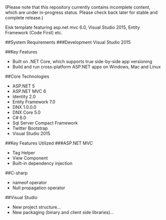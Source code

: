 (Please note that this repository currently contains incomplete content, which are under in-progress status. Please check back later for stable and complete release.)

Eisk template featuring asp.net mvc 6.0, Visual Studio 2015, Entity Framework (Code First) etc.

##System Requirements 
###Development
Visual Studio 2015

##Key Features
* Built on .NET Core, which supports true side-by-side app versioning
* Build and run cross-platform ASP.NET apps on Windows, Mac and Linux

##Core Technologies

* ASP.NET 5
* ASP.NET MVC 6
* Identity 2.0
* Entity Framework 7.0
* DNX 1.0.0.0
* DNX Core 5.0
* C# 6.0
* Sql Server Compact Framework
* Twitter Bootstrap
* Visual Studio 2015

##Key Features Utilized
###ASP.NET MVC
* Tag Helper
* View Component
* Built-in dependency injection

##C-sharp
* nameof operator
* Null propagation operator

##Visual Studio 
* New project structure...
* New packaging (binary and client side libraries)...




